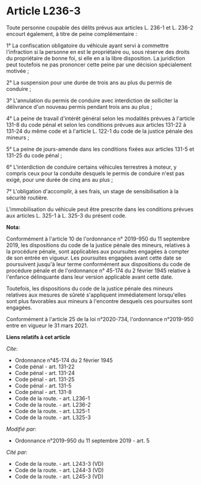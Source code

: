 # Article L236-3

Toute personne coupable des délits prévus aux articles L. 236-1 et L. 236-2 encourt également, à titre de peine
complémentaire : 

1° La confiscation obligatoire du véhicule ayant servi à commettre l'infraction si la personne en est le propriétaire ou,
sous réserve des droits du propriétaire de bonne foi, si elle en a la libre disposition. La juridiction peut toutefois ne pas
prononcer cette peine par une décision spécialement motivée ; 

2° La suspension pour une durée de trois ans au plus du permis de conduire ; 

3° L'annulation du permis de conduire avec interdiction de solliciter la délivrance d'un nouveau permis pendant trois ans au
plus ; 

4° La peine de travail d'intérêt général selon les modalités prévues à l'article 131-8 du code pénal et selon les conditions
prévues aux articles 131-22 à 131-24 du même code et                      à l'article L. 122-1 du code de la justice pénale
des mineurs ; 

5° La peine de jours-amende dans les conditions fixées aux articles 131-5 et 131-25 du code pénal ; 

6° L'interdiction de conduire certains véhicules terrestres à moteur, y compris ceux pour la conduite desquels le permis de
conduire n'est pas exigé, pour une durée de cinq ans au plus ; 

7° L'obligation d'accomplir, à ses frais, un stage de sensibilisation à la sécurité routière. 

L'immobilisation du véhicule peut être prescrite dans les conditions prévues aux articles L. 325-1 à L. 325-3 du présent
code.

**Nota:**

Conformément à l'article 10 de l'ordonnance n° 2019-950 du 11 septembre 2019, les dispositions du code de la justice pénale
des mineurs, relatives à la procédure pénale, sont applicables aux poursuites engagées à compter de son entrée en vigueur.
Les poursuites engagées avant cette date se poursuivent jusqu'à leur terme conformément aux dispositions du code de procédure
pénale et de l'ordonnance n° 45-174 du 2 février 1945 relative à l'enfance délinquante dans leur version applicable avant
cette date.

Toutefois, les dispositions du code de la justice pénale des mineurs relatives aux mesures de sûreté s'appliquent
immédiatement lorsqu'elles sont plus favorables aux mineurs à l'encontre desquels ces poursuites sont engagées.

Conformément à l'article 25 de la loi n°2020-734, l'ordonnance n°2019-950 entre en vigueur le 31 mars 2021.

**Liens relatifs à cet article**

_Cite_:

  - Ordonnance n°45-174 du 2 février 1945
  - Code pénal - art. 131-22
  - Code pénal - art. 131-24
  - Code pénal - art. 131-25
  - Code pénal - art. 131-5
  - Code pénal - art. 131-8
  - Code de la route. - art. L236-1
  - Code de la route. - art. L236-2
  - Code de la route. - art. L325-1
  - Code de la route. - art. L325-3

_Modifié par_:

  - Ordonnance n°2019-950 du 11 septembre 2019 - art. 5

_Cité par_:

  - Code de la route. - art. L243-3 (VD)
  - Code de la route. - art. L244-3 (VD)
  - Code de la route. - art. L245-3 (VD)
